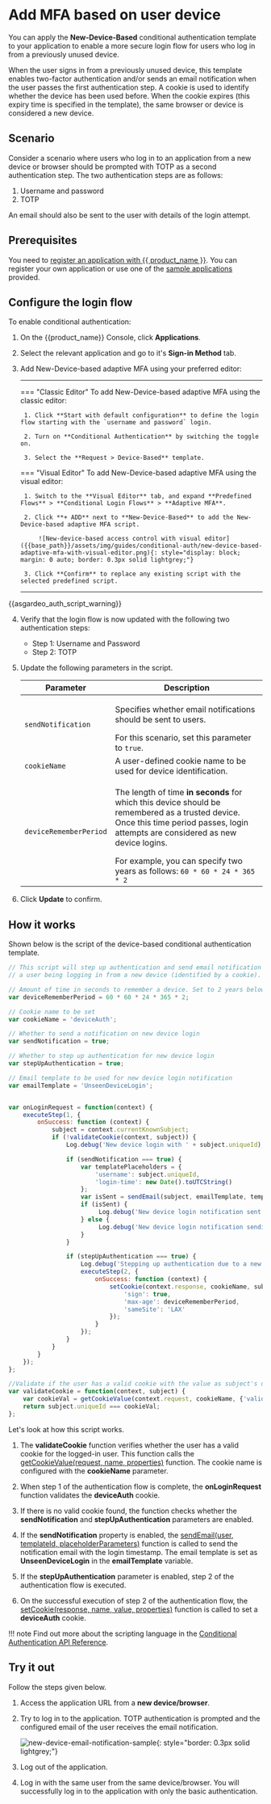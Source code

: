 # Add MFA based on user device

You can apply the **New-Device-Based** conditional authentication template to your application to enable a more secure login flow for users who log in from a previously unused device.

When the user signs in from a previously unused device, this template enables two-factor authentication and/or sends an email notification when the user passes the first authentication step. A cookie is used to identify whether the device has been used before. When the cookie expires (this expiry time is specified in the template), the same browser or device is considered a new device.

## Scenario

Consider a scenario where users who log in to an application from a new device or browser should be prompted with TOTP as a second authentication step. The two authentication steps are as follows:

1. Username and password
2. TOTP

An email should also be sent to the user with details of the login attempt.

## Prerequisites

You need to [register an application with {{ product_name }}]({{base_path}}/guides/applications/). You can register your own application or use one of the [sample applications]({{base_path}}/get-started/try-samples/) provided.

## Configure the login flow

To enable conditional authentication:

1. On the {{product_name}} Console, click **Applications**.

2. Select the relevant application and go to it's **Sign-in Method** tab.

3. Add New-Device-based adaptive MFA using your preferred editor:

    ---
    === "Classic Editor"
        To add New-Device-based adaptive MFA using the classic editor:

        1. Click **Start with default configuration** to define the login flow starting with the `username and password` login.

        2. Turn on **Conditional Authentication** by switching the toggle on.

        3. Select the **Request > Device-Based** template.

    === "Visual Editor"
        To add New-Device-based adaptive MFA using the visual editor:

        1. Switch to the **Visual Editor** tab, and expand **Predefined Flows** > **Conditional Login Flows** > **Adaptive MFA**.

        2. Click **+ ADD** next to **New-Device-Based** to add the New-Device-based adaptive MFA script.

            ![New-device-based access control with visual editor]({{base_path}}/assets/img/guides/conditional-auth/new-device-based-adaptive-mfa-with-visual-editor.png){: style="display: block; margin: 0 auto; border: 0.3px solid lightgrey;"}

        3. Click **Confirm** to replace any existing script with the selected predefined script.

    ---

{{asgardeo_auth_script_warning}}

4. Verify that the login flow is now updated with the following two authentication steps:

    - Step 1: Username and Password
    - Step 2: TOTP

5. Update the following parameters in the script.
    <!-- markdownlint-disable-file MD037 -->
    <table>
        <thead>
            <tr>
                <th>Parameter</th>
                <th>Description</th>
            </tr>
        </thead>
        <tbody>
            <tr>
                <td><code>sendNotification</code></td>
                <td><p>Specifies whether email notifications should be sent to users.</p> For this scenario, set this parameter to <code>true</code>.</td>
            </tr>
            <tr>
                <td><code>cookieName</code></td>
                <td>A user-defined cookie name to be used for device identification.</td>
            </tr>
            <tr>
                <td><code>deviceRememberPeriod</code></td>
                <td><p>The length of time <b>in seconds</b> for which this device should be remembered as a trusted device. Once this time period passes, login attempts are considered as new device logins.</p>For example, you can specify two years as follows: <code>60 * 60 * 24 * 365 * 2</code></td>
            </tr>
        </tbody>
    </table>

6. Click **Update** to confirm.

## How it works

Shown below is the script of the device-based conditional authentication template.

```js
// This script will step up authentication and send email notification in case of
// a user being logging in from a new device (identified by a cookie).

// Amount of time in seconds to remember a device. Set to 2 years below.
var deviceRememberPeriod = 60 * 60 * 24 * 365 * 2;

// Cookie name to be set
var cookieName = 'deviceAuth';

// Whether to send a notification on new device login
var sendNotification = true;

// Whether to step up authentication for new device login
var stepUpAuthentication = true;

// Email template to be used for new device login notification
var emailTemplate = 'UnseenDeviceLogin';


var onLoginRequest = function(context) {
    executeStep(1, {
        onSuccess: function (context) {
            subject = context.currentKnownSubject;
            if (!validateCookie(context, subject)) {
                Log.debug('New device login with ' + subject.uniqueId);

                if (sendNotification === true) {
                    var templatePlaceholders = {
                        'username': subject.uniqueId,
                        'login-time': new Date().toUTCString()
                    };
                    var isSent = sendEmail(subject, emailTemplate, templatePlaceholders);
                    if (isSent) {
                         Log.debug('New device login notification sent to ' + subject.uniqueId);
                    } else {
                         Log.debug('New device login notification sending failed to ' + subject.uniqueId);
                    }
                }

                if (stepUpAuthentication === true) {
                    Log.debug('Stepping up authentication due to a new device login with ' + subject.uniqueId);
                    executeStep(2, {
                        onSuccess: function (context) {
                            setCookie(context.response, cookieName, subject.uniqueId, {
                                'sign': true,
                                'max-age': deviceRememberPeriod,
                                'sameSite': 'LAX'
                            });
                        }
                    });
                }
            }
        }
    });
};

//Validate if the user has a valid cookie with the value as subject's username
var validateCookie = function(context, subject) {
    var cookieVal = getCookieValue(context.request, cookieName, {'validateSignature': true});
    return subject.uniqueId === cookieVal;
};
```

Let's look at how this script works.

1. The **validateCookie** function verifies whether the user has a valid cookie for the logged-in user. This function calls the [getCookieValue(request, name, properties)]({{base_path}}/references/conditional-auth/api-reference/#get-cookie-value) function. The cookie name is configured with the **cookieName** parameter.

2. When step 1 of the authentication flow is complete, the **onLoginRequest** function validates the **deviceAuth** cookie.

3. If there is no valid cookie found, the function checks whether the **sendNotification** and **stepUpAuthentication** parameters are enabled.

4. If the **sendNotification** property is enabled, the [sendEmail(user, templateId, placeholderParameters)]({{base_path}}/references/conditional-auth/api-reference/#send-email) function is called to send the notification email with the login timestamp. The email template is set as **UnseenDeviceLogin** in the **emailTemplate** variable.

5. If the **stepUpAuthentication** parameter is enabled, step 2 of the authentication flow is executed.

6. On the successful execution of step 2 of the authentication flow, the [setCookie(response, name, value, properties)]({{base_path}}/references/conditional-auth/api-reference/#set-cookie) function is called to set a **deviceAuth** cookie.

!!! note
    Find out more about the scripting language in the [Conditional Authentication API Reference]({{base_path}}/references/conditional-auth/api-reference/).

## Try it out

Follow the steps given below.

1. Access the application URL from a **new device/browser**.

2. Try to log in to the application. TOTP authentication is prompted and the configured email of the user receives the email notification.

    ![new-device-email-notification-sample]({{base_path}}/assets/img/guides/conditional-auth/new-device-email-notification.png){: style="border: 0.3px solid lightgrey;"}

3. Log out of the application.

4. Log in with the same user from the same device/browser. You will successfully log in to the application with only the basic authentication.
